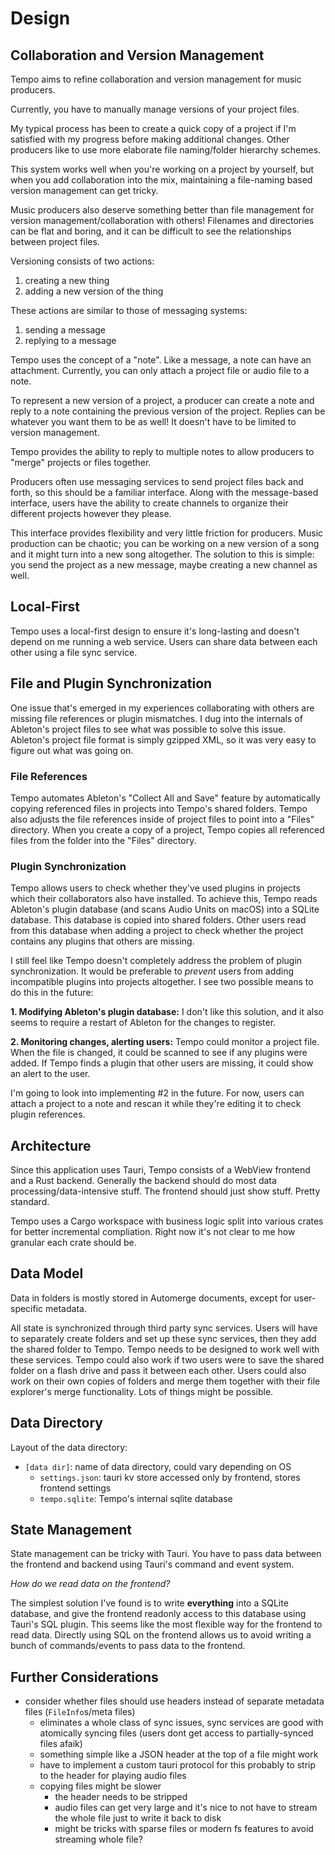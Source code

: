 # Design

## Collaboration and Version Management
Tempo aims to refine collaboration and version management for music producers.

Currently, you have to manually manage versions of your project files.

My typical process has been to create a quick copy of a project if I'm satisfied with my progress before making additional changes. Other producers like to use more elaborate file naming/folder hierarchy schemes.

This system works well when you're working on a project by yourself, but when you add collaboration into the mix, maintaining a file-naming based version management can get tricky.

Music producers also deserve something better than file management for version management/collaboration with others! Filenames and directories can be flat and boring, and it can be difficult to see the relationships between project files.

Versioning consists of two actions:
1. creating a new thing
2. adding a new version of the thing
  
These actions are similar to those of messaging systems:
1. sending a message
2. replying to a message

Tempo uses the concept of a "note". Like a message, a note can have an attachment. Currently, you can only attach a project file or audio file to a note.

To represent a new version of a project, a producer can create a note and reply to a note containing the previous version of the project. Replies can be whatever you want them to be as well! It doesn't have to be limited to version management.

Tempo provides the ability to reply to multiple notes to allow producers to "merge" projects or files together.

Producers often use messaging services to send project files back and forth, so this should be a familiar interface.
Along with the message-based interface, users have the ability to create channels to organize their different projects however they please.

This interface provides flexibility and very little friction for producers. Music production can be chaotic; you can be working on a new version of a song and it might turn into a new song altogether. The solution to this is simple: you send the project as a new message, maybe creating a new channel as well.

## Local-First
Tempo uses a local-first design to ensure it's long-lasting and doesn't depend on me running a web service.
Users can share data between each other using a file sync service.

## File and Plugin Synchronization
One issue that's emerged in my experiences collaborating with others are missing file references or plugin mismatches.
I dug into the internals of Ableton's project files to see what was possible to solve this issue. Ableton's project file format is simply gzipped XML, so it was very easy to figure out what was going on.

### File References
Tempo automates Ableton's "Collect All and Save" feature by automatically copying referenced files in projects into Tempo's shared folders. Tempo also adjusts the file references inside of project files to point into a "Files" directory. When you create a copy of a project, Tempo copies all referenced files from the folder into the "Files" directory.

### Plugin Synchronization
Tempo allows users to check whether they've used plugins in projects which their collaborators also have installed. To achieve this, Tempo reads Ableton's plugin database (and scans Audio Units on macOS) into a SQLite database. This database is copied into shared folders. Other users read from this database when adding a project to check whether the project contains any plugins that others are missing.

I still feel like Tempo doesn't completely address the problem of plugin synchronization. It would be preferable to *prevent* users from adding incompatible plugins into projects altogether. I see two possible means to do this in the future:

**1. Modifying Ableton's plugin database:** I don't like this solution, and it also seems to require a restart of Ableton for the changes to register.

**2. Monitoring changes, alerting users:** Tempo could monitor a project file. When the file is changed, it could be scanned to see if any plugins were added. If Tempo finds a plugin that other users are missing, it could show an alert to the user.

I'm going to look into implementing #2 in the future. For now, users can attach a project to a note and rescan it while they're editing it to check plugin references.

## Architecture
Since this application uses Tauri, Tempo consists of a WebView frontend and a Rust backend.
Generally the backend should do most data processing/data-intensive stuff. The frontend should just show stuff. Pretty standard.

Tempo uses a Cargo workspace with business logic split into various crates for better incremental compliation. Right now it's not clear to me how granular each crate should be.

## Data Model
Data in folders is mostly stored in Automerge documents, except for user-specific metadata.

All state is synchronized through third party sync services. Users will have to separately create folders and set up these sync services, then they add the shared folder to Tempo. Tempo needs to be designed to work well with these services. 
Tempo could also work if two users were to save the shared folder on a flash drive and pass it between each other. Users could also work on their own copies of folders and merge them together with their file explorer's merge functionality. Lots of things might be possible.

## Data Directory
Layout of the data directory:
- `[data dir]`: name of data directory, could vary depending on OS
  - `settings.json`: tauri kv store accessed only by frontend, stores frontend settings
  - `tempo.sqlite`: Tempo's internal sqlite database

## State Management
State management can be tricky with Tauri. You have to pass data between the frontend and backend using Tauri's command and event system.

*How do we read data on the frontend?*

The simplest solution I've found is to write **everything** into a SQLite database, and give the frontend readonly access to this database using Tauri's SQL plugin. This seems like the most flexible way for the frontend to read data. Directly using SQL on the frontend allows us to avoid writing a bunch of commands/events to pass data to the frontend.

## Further Considerations
- consider whether files should use headers instead of separate metadata files (`FileInfo`s/meta files)
  - eliminates a whole class of sync issues, sync services are good with atomically syncing files (users dont get access to partially-synced files afaik)
  - something simple like a JSON header at the top of a file might work
  - have to implement a custom tauri protocol for this probably to strip to the header for playing audio files
  - copying files might be slower
    - the header needs to be stripped
    - audio files can get very large and it's nice to not have to stream the whole file just to write it back to disk
    - might be tricks with sparse files or modern fs features to avoid streaming whole file?
